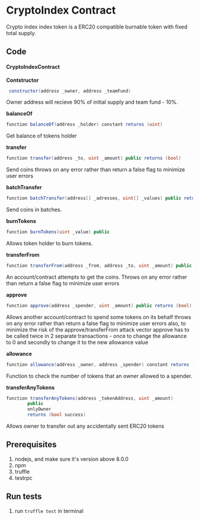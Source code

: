 # CryptoIndex Contract
Crypto index index token is a ERC20 compatible burnable token with fixed total supply.
## Code

#### CryptoIndexContract


**Contstructor**
```cs
 constructor(address _owner, address _teamFund)
```
Owner address will recieve 90% of initial supply and team fund - 10%.


**balanceOf**
```cs
function balanceOf(address _holder) constant returns (uint)
```
Get balance of tokens holder

**transfer**
```cs
function transfer(address _to, uint _amount) public returns (bool)
```
Send coins throws on any error rather than return a false flag to minimize user errors

**batchTransfer**
```cs
function batchTransfer(address[] _adresses, uint[] _values) public returns (bool)
```
Send coins in batches.

**burnTokens**
```cs
function burnTokens(uint _value) public
```
Allows token holder to burn tokens.


**transferFrom**
```cs
function transferFrom(address _from, address _to, uint _amount) public returns (bool)
```
An account/contract attempts to get the coins. Throws on any error rather than return a false flag to minimize user errors

**approve**
```cs
function approve(address _spender, uint _amount) public returns (bool)
```
Allows another account/contract to spend some tokens on its behalf throws on any error rather than return a false flag to minimize user errors also, to minimize the risk of the approve/transferFrom attack vector approve has to be called twice in 2 separate transactions - once to
change the allowance to 0 and secondly to change it to the new allowance value

**allowance**
```cs
function allowance(address _owner, address _spender) constant returns (uint)
```
Function to check the number of tokens that an owner allowed to a spender.

**transferAnyTokens**
```cs
function transferAnyTokens(address _tokenAddress, uint _amount) 
        public
        onlyOwner 
        returns (bool success)
```
Allows owner to transfer out any accidentally sent ERC20 tokens


## Prerequisites
1. nodejs, and make sure it's version above 8.0.0
2. npm
3. truffle
4. testrpc

## Run tests
1. run `truffle test` in terminal